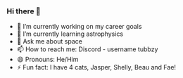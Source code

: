 ### Hi there 👋

- 🔭 I’m currently working on my career goals
- 🌱 I’m currently learning astrophysics
- 💬 Ask me about space
- 📫 How to reach me: Discord - username tubbzy
- 😄 Pronouns: He/Him
- ⚡ Fun fact: I have 4 cats, Jasper, Shelly, Beau and Fae!

<!--
**BaanHammer/BaanHammer** is a ✨ _special_ ✨ repository because its `README.md` (this file) appears on your GitHub profile.

Here are some ideas to get you started:

- 🔭 I’m currently working on my career goals
- 🌱 I’m currently learning astrophysics
- 💬 Ask me about space
- 📫 How to reach me: Discord - username tubbzy
- 😄 Pronouns: He/Him
- ⚡ Fun fact: I have 2 cats, Jasper and Shelly
-->
